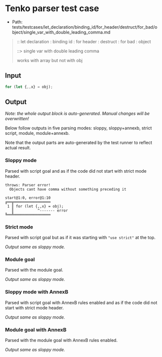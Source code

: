 # Tenko parser test case

- Path: tests/testcases/let_declaration/binding_id/for_header/destruct/for_bad/object/single_var_with_double_leading_comma.md

> :: let declaration : binding id : for header : destruct : for bad : object
>
> ::> single var with double leading comma
>
> works with array but not with obj

## Input

`````js
for (let {,,x} = obj);
`````

## Output

_Note: the whole output block is auto-generated. Manual changes will be overwritten!_

Below follow outputs in five parsing modes: sloppy, sloppy+annexb, strict script, module, module+annexb.

Note that the output parts are auto-generated by the test runner to reflect actual result.

### Sloppy mode

Parsed with script goal and as if the code did not start with strict mode header.

`````
throws: Parser error!
  Objects cant have comma without something preceding it

start@1:0, error@1:10
╔══╦═════════════════
 1 ║ for (let {,,x} = obj);
   ║           ^------- error
╚══╩═════════════════

`````

### Strict mode

Parsed with script goal but as if it was starting with `"use strict"` at the top.

_Output same as sloppy mode._

### Module goal

Parsed with the module goal.

_Output same as sloppy mode._

### Sloppy mode with AnnexB

Parsed with script goal with AnnexB rules enabled and as if the code did not start with strict mode header.

_Output same as sloppy mode._

### Module goal with AnnexB

Parsed with the module goal with AnnexB rules enabled.

_Output same as sloppy mode._
